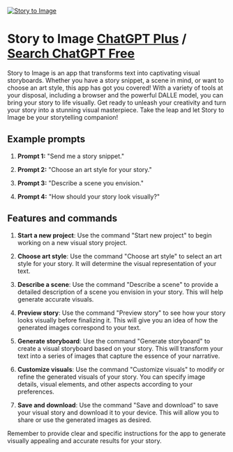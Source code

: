 
[![Story to Image](https://files.oaiusercontent.com/file-S72jL858U1Mz57upkLNCc4GZ?se=2123-10-16T00%3A47%3A25Z&sp=r&sv=2021-08-06&sr=b&rscc=max-age%3D31536000%2C%20immutable&rscd=attachment%3B%20filename%3D1.png&sig=Drnhf7pvggvRspKpe7QGxKsIVkK2twvY8vCnjP8NU9c%3D)](https://chat.openai.com/g/g-NlsXX52uQ-story-to-image)

# Story to Image [ChatGPT Plus](https://chat.openai.com/g/g-NlsXX52uQ-story-to-image) / [Search ChatGPT Free](https://gptcall.net/index.html#/?search=Story%20to%20Image)

Story to Image is an app that transforms text into captivating visual storyboards. Whether you have a story snippet, a scene in mind, or want to choose an art style, this app has got you covered! With a variety of tools at your disposal, including a browser and the powerful DALLE model, you can bring your story to life visually. Get ready to unleash your creativity and turn your story into a stunning visual masterpiece. Take the leap and let Story to Image be your storytelling companion!

## Example prompts

1. **Prompt 1:** "Send me a story snippet."

2. **Prompt 2:** "Choose an art style for your story."

3. **Prompt 3:** "Describe a scene you envision."

4. **Prompt 4:** "How should your story look visually?"

## Features and commands

1. **Start a new project**: Use the command "Start new project" to begin working on a new visual story project.

2. **Choose art style**: Use the command "Choose art style" to select an art style for your story. It will determine the visual representation of your text.

3. **Describe a scene**: Use the command "Describe a scene" to provide a detailed description of a scene you envision in your story. This will help generate accurate visuals.

4. **Preview story**: Use the command "Preview story" to see how your story looks visually before finalizing it. This will give you an idea of how the generated images correspond to your text.

5. **Generate storyboard**: Use the command "Generate storyboard" to create a visual storyboard based on your story. This will transform your text into a series of images that capture the essence of your narrative.

6. **Customize visuals**: Use the command "Customize visuals" to modify or refine the generated visuals of your story. You can specify image details, visual elements, and other aspects according to your preferences.

7. **Save and download**: Use the command "Save and download" to save your visual story and download it to your device. This will allow you to share or use the generated images as desired.

Remember to provide clear and specific instructions for the app to generate visually appealing and accurate results for your story.


